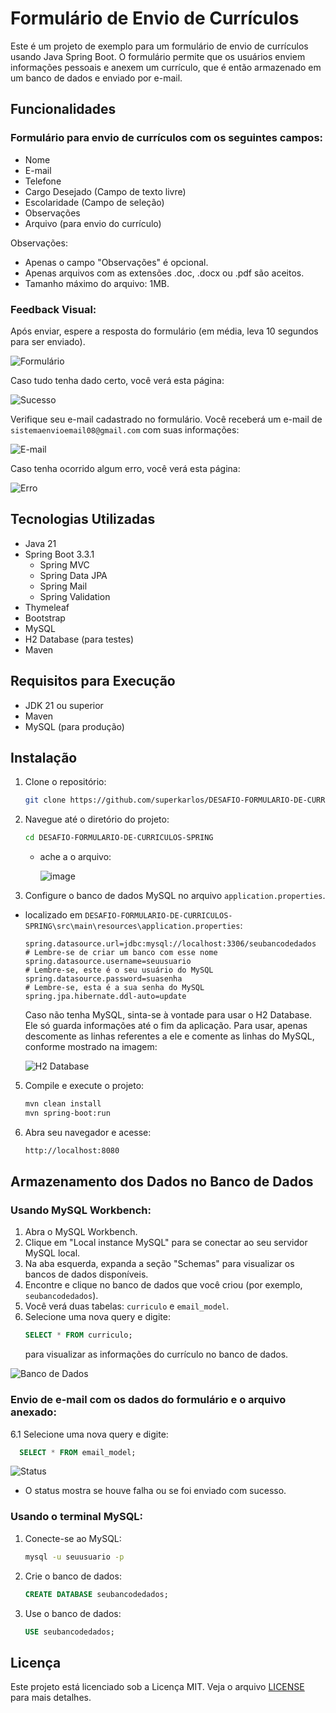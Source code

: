 # Formulário de Envio de Currículos

Este é um projeto de exemplo para um formulário de envio de currículos usando Java Spring Boot. O formulário permite que os usuários enviem informações pessoais e anexem um currículo, que é então armazenado em um banco de dados e enviado por e-mail.

## Funcionalidades

### Formulário para envio de currículos com os seguintes campos:

- Nome
- E-mail
- Telefone
- Cargo Desejado (Campo de texto livre)
- Escolaridade (Campo de seleção)
- Observações
- Arquivo (para envio do currículo)

Observações:
- Apenas o campo "Observações" é opcional.
- Apenas arquivos com as extensões .doc, .docx ou .pdf são aceitos.
- Tamanho máximo do arquivo: 1MB.

### Feedback Visual:

Após enviar, espere a resposta do formulário (em média, leva 10 segundos para ser enviado).

![Formulário](https://github.com/superkarlos/DESAFIO-FORMULARIO-DE-CURRICULOS-SASAP/assets/50372440/5abae612-89e6-4f1e-8076-3832dd311308)

Caso tudo tenha dado certo, você verá esta página:

![Sucesso](https://github.com/superkarlos/DESAFIO-FORMULARIO-DE-CURRICULOS-SASAP/assets/50372440/98e22abf-a45b-40ef-ba47-05416e7ae8c1)

Verifique seu e-mail cadastrado no formulário. Você receberá um e-mail de `sistemaenvioemail08@gmail.com` com suas informações:

![E-mail](https://github.com/superkarlos/DESAFIO-FORMULARIO-DE-CURRICULOS-SASAP/assets/50372440/2a325471-8956-43f7-8967-6db1bd8794ca)

Caso tenha ocorrido algum erro, você verá esta página:

![Erro](https://github.com/superkarlos/DESAFIO-FORMULARIO-DE-CURRICULOS-SASAP/assets/50372440/66068f27-7de3-48d0-8a6b-ae67e901159e)


## Tecnologias Utilizadas

- Java 21
- Spring Boot 3.3.1
  - Spring MVC
  - Spring Data JPA
  - Spring Mail
  - Spring Validation
- Thymeleaf
- Bootstrap
- MySQL
- H2 Database (para testes)
- Maven

## Requisitos para Execução

- JDK 21 ou superior
- Maven
- MySQL (para produção)

## Instalação

1. Clone o repositório:
    ```sh
    git clone https://github.com/superkarlos/DESAFIO-FORMULARIO-DE-CURRICULOS-SPRING.git
    ```

2. Navegue até o diretório do projeto:
    ```sh
    cd DESAFIO-FORMULARIO-DE-CURRICULOS-SPRING
    ```
    - ache a o arquivo:
      
      ![image](https://github.com/superkarlos/DESAFIO-FORMULARIO-DE-CURRICULOS-SPRING/assets/50372440/21c8b72f-0d04-4ae6-8bd1-51f8d8d141a6)


3. Configure o banco de dados MySQL no arquivo `application.properties`.
 - localizado em `DESAFIO-FORMULARIO-DE-CURRICULOS-SPRING\src\main\resources\application.properties`:

    ```properties
    spring.datasource.url=jdbc:mysql://localhost:3306/seubancodedados    # Lembre-se de criar um banco com esse nome
    spring.datasource.username=seuusuario                                # Lembre-se, este é o seu usuário do MySQL
    spring.datasource.password=suasenha                                  # Lembre-se, esta é a sua senha do MySQL
    spring.jpa.hibernate.ddl-auto=update
    ```

    Caso não tenha MySQL, sinta-se à vontade para usar o H2 Database. Ele só guarda informações até o fim da aplicação. Para usar, apenas descomente as linhas referentes a ele e comente as linhas do MySQL, conforme mostrado na imagem:

    ![H2 Database](https://github.com/superkarlos/DESAFIO-FORMULARIO-DE-CURRICULOS-SASAP/assets/50372440/443520c5-3411-4cd7-b330-a3e0007e9f78)

5. Compile e execute o projeto:
    ```sh
    mvn clean install
    mvn spring-boot:run
    ```

6. Abra seu navegador e acesse:
    ```sh
    http://localhost:8080
    ```

## Armazenamento dos Dados no Banco de Dados

### Usando MySQL Workbench:

1. Abra o MySQL Workbench.
2. Clique em "Local instance MySQL" para se conectar ao seu servidor MySQL local.
3. Na aba esquerda, expanda a seção "Schemas" para visualizar os bancos de dados disponíveis.
4. Encontre e clique no banco de dados que você criou (por exemplo, `seubancodedados`).
5. Você verá duas tabelas: `curriculo` e `email_model`.
6. Selecione uma nova query e digite:
    ```sql
    SELECT * FROM curriculo;
    ```
   para visualizar as informações do currículo no banco de dados.

![Banco de Dados](https://github.com/superkarlos/DESAFIO-FORMULARIO-DE-CURRICULOS-SASAP/assets/50372440/0b2c966e-44e2-40b3-ac8b-c30438d33c31)

### Envio de e-mail com os dados do formulário e o arquivo anexado:

6.1 Selecione uma nova query e digite:
  ```sql
    SELECT * FROM email_model;
  ```

![Status](https://github.com/superkarlos/DESAFIO-FORMULARIO-DE-CURRICULOS-SASAP/assets/50372440/da5b9a3e-8e4a-4a70-a335-2dc4dabec054)

- O status mostra se houve falha ou se foi enviado com sucesso.


### Usando o terminal MySQL:

1. Conecte-se ao MySQL:
    ```sh
    mysql -u seuusuario -p
    ```
2. Crie o banco de dados:
    ```sql
    CREATE DATABASE seubancodedados;
    ```
3. Use o banco de dados:
    ```sql
    USE seubancodedados;
    ```


## Licença

Este projeto está licenciado sob a Licença MIT. Veja o arquivo [LICENSE](LICENSE) para mais detalhes.
